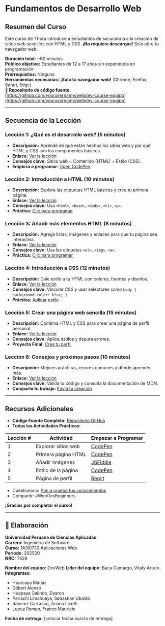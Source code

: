 # Fundamentos de Desarrollo Web
## Resumen del Curso
Este curso de 1 hora introduce a estudiantes de secundaria a la creación de sitios web sencillos con HTML y CSS. **¡No requiere descargas!** Solo abre tu navegador web.

**Duración total:** ~60 minutos  
**Público objetivo:** Estudiantes de 12 a 17 años sin experiencia en programación  
**Prerrequisitos:** Ninguno  
**Herramientas necesarias:** **¡Solo tu navegador web!** (Chrome, Firefox, Safari, Edge)  
**📂 Repositorio de código fuente:** [https://github.com/yourusername/webdev-course-equipo](https://github.com/yourusername/webdev-course-equipo)

---

## Secuencia de la Lección

### Lección 1: ¿Qué es el desarrollo web? (5 minutos)
- **Descripción:** Aprende de qué están hechos los sitios web y por qué HTML y CSS son los componentes básicos.  
- **Enlace:** [Ver la lección](https://www.youtube.com/watch?v=example-link1)  
- **Consejos clave:** Sitios web = Contenido (HTML) + Estilo (CSS).  
- **Empieza a programar:** [Open CodePen](https://codepen.io/pen/?template=starter1)

### Lección 2: Introducción a HTML (10 minutos)
- **Descripción:** Explora las etiquetas HTML básicas y crea tu primera página.  
- **Enlace:** [Ver la lección](https://www.youtube.com/watch?v=example-link2)  
- **Consejos clave:** Usa `<html>`, `<head>`, `<body>`, `<h1>`, `<p>`.  
- **Práctica:** [Clic para programar](https://codepen.io/your-lesson2)

### Lección 3: Añadir más elementos HTML (8 minutos)
- **Descripción:** Agrega listas, imágenes y enlaces para que tu página sea interactiva.  
- **Enlace:** [Ver la lección](https://www.youtube.com/watch?v=example-link3)  
- **Consejos clave:** Usa las etiquetas `<ul>`, `<img>`, `<a>`.  
- **Práctica:** [Clic para programar](https://jsfiddle.net/your-lesson3)

### Lección 4: Introducción a CSS (12 minutos)
- **Descripción:** Dale estilo a tu HTML con colores, fuentes y diseños.  
- **Enlace:** [Ver la lección](https://www.youtube.com/watch?v=example-link4)  
- **Consejos clave:** Vincular CSS y usar selectores como `body { background-color: blue; }`.  
- **Práctica:** [Aplicar estilo](https://codepen.io/your-lesson4)

### Lección 5: Crear una página web sencilla (15 minutos)
- **Descripción:** Combina HTML y CSS para crear una página de perfil personal.  
- **Enlace:** [Ver la lección](https://www.youtube.com/watch?v=example-link5)  
- **Consejos clave:** Aplica estilos y depura errores.  
- **Proyecto Final:** [Crea tu perfil](https://replit.com/@your-final-project)

### Lección 6: Consejos y próximos pasos (10 minutos)
- **Descripción:** Mejores prácticas, errores comunes y dónde aprender más.  
- **Enlace:** [Ver la lección](https://www.youtube.com/watch?v=example-link6)  
- **Consejos clave:** Valida tu código y consulta la documentación de MDN.  
- **Comparte tu trabajo:** [Envía tu creación](https://forms.gle/your-form)

---

## Recursos Adicionales
- **Código Fuente Completo:** [Repositorio GitHub](https://github.com/yourusername/webdev-course-equipo)  
- **Todas las Actividades Prácticas:**

| Lección # | Actividad | Empezar a Programar |
|------------|------------|--------------------|
| 1 | Explorar sitios web | [CodePen](https://codepen.io/your-lesson1) |
| 2 | Primera página HTML | [CodePen](https://codepen.io/your-lesson2) |
| 3 | Añadir imágenes | [JSFiddle](https://jsfiddle.net/your-lesson3) |
| 4 | Estilo de la página | [CodePen](https://codepen.io/your-lesson4) |
| 5 | Página de perfil | [Replit](https://replit.com/@your-lesson5) |

- Cuestionario: [Pon a prueba tus conocimientos](https://forms.gle/your-quiz)  
- Compartir: #WebDevBeginners  

**¡Gracias por completar el curso!**

---

## 👥 Elaboración
**Universidad Peruana de Ciencias Aplicadas**  
**Carrera:** Ingeniería de Software  
**Curso:** 1ASI0730 Aplicaciones Web  
**Período:** 202520  
**NRC:** 7429

**Nombre del equipo:** DevWeb 
**Líder del equipo:** Baca Camargo, Vitaly Arturo  
**Integrantes:**  
- Huarcaya Matias  
- Gilbert Alonso  
- Huapaya Galindo, Dyaron  
- Pariachi Limahuaya, Sebastian Ubaldo  
- Ramirez Carrasco, Ariana Lizeth  
- Lopez Roman, Franco Mauricio  

**Fecha de entrega:** [colocar fecha exacta de entrega]
